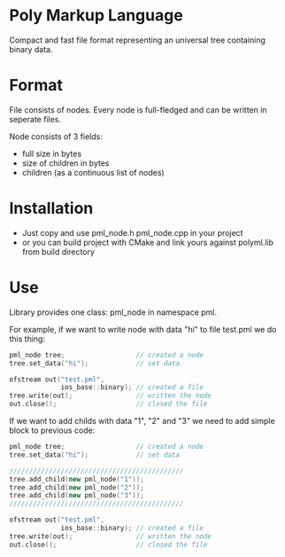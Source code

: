 Poly Markup Language
======

Compact and fast file format representing an universal tree containing binary data.

Format
======

File consists of nodes.
Every node is full-fledged and can be written in seperate files.

Node consists of 3 fields: 
 - full size in bytes
 - size of children in bytes
 - children (as a continuous list of nodes)

Installation
=====
 - Just copy and use pml\_node.h pml\_node.cpp in your project
 - or you can build project with CMake and link yours against polyml.lib from build directory

Use
======

Library provides one class: pml_node in namespace pml.

For example, if we want to write node with data "hi" to file test.pml we do this thing:
```cpp
pml_node tree;                  // created a node
tree.set_data("hi");            // set data

ofstream out("test.pml", 
             ios_base::binary); // created a file
tree.write(out);                // written the node
out.close();                    // closed the file
```

If we want to add childs with data "1", "2" and "3" we need to add simple block to previous code:
```cpp
pml_node tree;                  // created a node
tree.set_data("hi");            // set data

////////////////////////////////////////////
tree.add_child(new pml_node("1"));
tree.add_child(new pml_node("2"));
tree.add_child(new pml_node("3"));
////////////////////////////////////////////

ofstream out("test.pml", 
             ios_base::binary); // created a file
tree.write(out);                // written the node
out.close();                    // closed the file
```

